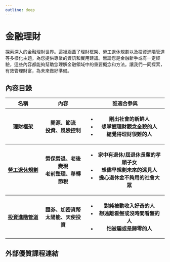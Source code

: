 ```yaml
---
outline: deep
---
```

# 金融理財

探索深入的金融理財世界。這裡涵蓋了理財框架、勞工退休規劃以及投資進階管道等多樣化主題，為您提供專業的資訊和實用建議。無論您是金融新手或有一定經驗，這些內容都能夠幫助您理解金融領域中的重要概念和方法。讓我們一同探索，有效管理財富，為未來做好準備。

## 內容目錄

<table>
    <thead>
        <tr>
            <th>名稱</th>
            <th>內容</th>
            <th>誰適合參與</th>
        </tr>
    </thead>
    <tbody>
        <tr>
            <th>
                <a style="white-space: nowrap;" href="./framework">
                理財框架</a>
            </th>
            <th>
                開源、節流<br>投資、風險控制
            </th>
            <th>
               <ul>
                    <li>剛出社會的新鮮人</li>
                    <li>想掌握理財觀念全貌的人</li>
                    <li>總覺得理財很難的人</li>
                </ul>
            </th>
        </tr>
        <tr>
            <th>
                <a style="white-space: nowrap;" href="./retirement">
                勞工退休規劃</a>
            </th>
            <th>
                勞保勞退、老後變現<br>老前整理、移轉節稅
            </th>
            <th>
                <ul>
                    <li>家中有退休/屆退休長輩的孝順子女</li>
                    <li>想儘早規劃未來的遠見人</li>
                    <li>擔心退休金不夠用的社會大眾</li>
                </ul>
            </th>
        </tr>
        <tr>
            <th>
                <a style="white-space: nowrap;" href="./investment">
                投資進階管道</a>
            </th>
            <th>
                證券、加密貨幣<br>太陽能、天使投資
            </th>
            <th>
                <ul>
                    <li>對純被動收入好奇的人</li>
                    <li>想遠離看盤或沒時間看盤的人</li>
                    <li>怕被騙或是歸零的人</li>
                </ul>
            </th>
        </tr>
    </tbody>
</table>

## 外部優質課程連結

<Courses :modelValue="items"></Courses>

<script setup>

import Courses from '../components/courses.vue'
const items = [
    {
        image: '/finance/111S203.webp',
        description: `本課程改編自介惠基金會「偏鄉婦女財務幸福計畫」教材，共有 6 堂課。
        <ul>
            <li>第1堂 課介紹理財規劃流程及家庭財務報表編制。</li>
            <li>第2堂 課介紹我國退休金制度以及金錢詐騙剝削預防。</li>
            <li>第3堂 課說明職涯規劃與借貸評</li>
            <li>第4堂 投資報酬與風險</li>
            <li>第5堂 人生風險與保險</li>
        </ul>`,
        name: '臺大開放式課程 - 財務幸福自我養成計畫',
        url: 'https://ocw.aca.ntu.edu.tw/ntu-ocw/ocw/cou/111S203/3',
    },
    {
        image:'/finance/laborEducation.jpeg',
        description:`歡迎蒞臨全民勞教e網，您的勞動保險與就業保險學習平台。我們提供多樣的課程，包括『勞工保險、勞工職業災害保險及就業保險相關法規』的深入解說和實用案例，以及『就業保險法』和『就業保險給付作業』的實務應用。透過『勞工保險給付作業(一)－生育給付、老年給付』的具體實務指導，我們致力於提升您在勞動保險領域的專業素養。加入我們，共同探索勞工保險體系，獲取實用知識，助您在職場中更為自信與有競爭力。`,
        name:'全民勞教E網 - 勞工保險',
        url:'https://labor-elearning.mol.gov.tw/co_course.php?tag=1&view=1&cgp=10000004'
    },
]

</script>
